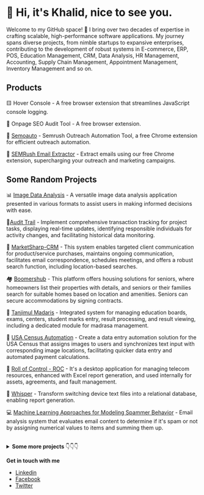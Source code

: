 # 👋 Hi, it's Khalid, nice to see you. 

Welcome to my GitHub space! 👋 I bring over two decades of expertise in crafting scalable, high-performance software applications. My journey spans diverse projects, from nimble startups to expansive enterprises, contributing to the development of robust systems in E-commerce, ERP, POS, Education Management, CRM, Data Analysis, HR Management, Accounting, Supply Chain Management, Appointment Management, Inventory Management and so on.

## Products

🟨 Hover Console - A free browser extension that streamlines JavaScript console logging.

🚀 Onpage SEO Audit Tool - A free browser extension.

📨 [Semoauto](https://chrome.google.com/webstore/detail/semoauto-semrush-outreach/nbidlnmcchnnkedebodffbcaddlbokci) - Semrush Outreach Automation Tool, a free Chrome extension for efficient outreach automation.

📧 [SEMRush Email Extractor](https://chrome.google.com/webstore/detail/semrush-email-extractor/kjdmkgfoecgachgcfpeplgadmdhkppla) - Extract emails using our free Chrome extension, supercharging your outreach and marketing campaigns.


## Some Random Projects

📊 [Image Data Analysis](https://www.olympus-ims.com/en/) - A versatile image data analysis application presented in various formats to assist users in making informed decisions with ease.

📒[Audit Trail](https://akorbi.com/) - Implement comprehensive transaction tracking for project tasks, displaying real-time updates, identifying responsible individuals for activity changes, and facilitating historical data monitoring. 

🎫 [MarketSharp-CRM](https://www.marketsharp.com/) - This system enables targeted client communication for product/service purchases, maintains ongoing communication, facilitates email correspondence, schedules meetings, and offers a robust search function, including location-based searches.

🏘️ [Boomershub](https://www.boomershub.com/) - This platform offers housing solutions for seniors, where homeowners list their properties with details, and seniors or their families search for suitable homes based on location and amenities. Seniors can secure accommodations by signing contracts.

🏢 [Tanjimul Madaris](http://www.tanjimulmadaris.com/) - Integrated system for managing education boards, exams, centers, student marks entry, result processing, and result viewing, including a dedicated module for madrasa management.

🔣 [USA Census Automation](https://www.iimdirect.com/) - Create a data entry automation solution for the USA Census that assigns images to users and synchronizes text input with corresponding image locations, facilitating quicker data entry and automated payment calculations.

🗼 [Roll of Control - ROC](https://www.grameenphone.com/) - It's a desktop application for managing telecom resources, enhanced with Excel report generation, and used internally for assets, agreements, and fault management.



💽 [Whisper](https://www.motorola.com/) - Transform switching device text files into a relational database, enabling report generation.

💻 [Machine Learning Approaches for Modeling Spammer Behavior](https://arxiv.org/ftp/arxiv/papers/1008/1008.3282.pdf) - Email analysis system that evaluates email content to determine if it's spam or not by assigning numerical values to items and summing them up.

<br>
  
<details>
<summary>
  <b> Some more projects </b> 👇👇👇
</summary>

<br>

🛢️ [DB Conversion](https://www.marketsharp.com/) - Database migration from MS Access to MS SQL Server
  
🏫 [Astute by Banglafire](https://www.linkedin.com/company/banglafire-solution-limited/mycompany/) - An integrated School Management System that centrally manages schools, teachers, and students, encompassing attendance tracking, result processing, fee management, scheduling, library management, SMS communication, inventory management, club activities, sports management, and canteen operations.
  
📦 [Supply Chain Management - SCM](https://jabait.com/) - Develop a comprehensive business system for production, importing-exporting, and buy-sell trading that tracks raw material procurement, manages inventory, and records sales transactions.

💰 [Organization VAT Calculation - OVC](https://jabait.com/) - This system handles VAT calculations for purchases, sales, and damages while generating eleven NBR Mushk reports.

🏭 [ERP](https://jabait.com/) - This system manages production, purchase, sales, accounts, HRM, training, leave, holiday, and attendance for businesses in production, importing-exporting, and buy-sell trading sectors.

🔭 [Web-Based Monitoring System](https://www.grameenphone.com/) - Telecom business involving base station posting, monitoring, and issue resolution with a ticketing system.
 
📊 [Neural Accounting Package - NAP](http://bangladeshyellowpages.com/details/189140-neural-systems-ltd.html) - A desktop-based accounting solution for small businesses offering flexible head creation and various voucher types.

⛱️ [Leave Management](http://bangladeshyellowpages.com/details/189140-neural-systems-ltd.html) -  An application for managing leaves and holidays with approval workflows and detailed monthly leave reports for organizations and employees.

🧮 [Vivid Accounting](http://vividinternational.net/) - An Accounting Management System featuring various vouchers, checkbook management, and comprehensive reporting capabilities. 

🎓 [Academic ERP](http://vividinternational.net/) - Admin Portal for school administrative tasks., Teacher Portal for timetables and student performance. Student/Parent Portal for academic info, events, attendance, and fees, with a user-friendly Dashboard and fee collection.

🩺 [Doctor Prescription Automation](https://www.iimdirect.com/) - Develop a data entry automation application for doctor prescriptions that assigns images to users and synchronizes text input with corresponding image locations, enabling faster data entry and automated payment calculations.

📐 [Student Alumni System](#) - Alumni network platform for classmates.

📱 [Mobile Emailing System](#) - Sending emails from a mobile device using a web server like Apache.

📰  [Diverse Tongue News by Unicode](#) - Posting news in any Unicode-supported language, allowing users to comment on the news. 

🗄️ [Server Registration for Binding Agent](#) - A Binding Agent server maintains information about active servers, ensuring uninterrupted service by seamlessly redirecting users to working servers in its network.

📑 [Mobile File Sharing](#) - Sharing files across mobile devices via web servers like Apache.

🗞️ [Bangla News by Unicode](#) - Online news platform enabling news posting in Unicode-supported Bengali with user comments using a custom Bengali keyboard.

🔢 [Calculate Functional Closer](#) - Mathematical solution service involving JavaScript algorithm implementation for Function Closer calculations.

📖 [Course Offering System](#) - The system identifies subject dependencies, helping students see the subjects they must complete before taking their desired courses at the university.

🍽️ [Restaurant Point of Sale](#) - For restaurants, the system manages orders, prepares dishes to order, and generates bills.

📦 [Store Management](#) - This system, designed for shops, serves as a buy-sell platform and incorporates data mining techniques, including association, classification, sequential pattern, time series, and categorization segmentation.

📅 [Daily Appointment Management](#) - This system, designed for daily work, allows users to set appointments and receive reminders.

🛒 [Union Sales System](#) - A pharmaceutical system that manages sales, stock information, and provides low stock reminders.

🏪 [Inventory Management](#) - This system, designed for shops, handles purchases and production to increase stock, tracks stock information by location, provides low stock reminders, and identifies frequently used items.

</details>


<b>Get in touch with me</b>

- [Linkedin](https://www.linkedin.com/in/khalidfarhan/)
- [Facebook](https://www.facebook.com/khalidfo)
- [Twitter](https://twitter.com/khalid_farhan)





<!--
add letter...
📰 Invoice Builder
- SERP checker

fail product...
jzom
thatlive
mosrin - pos, become

*** Training
Internal Auditor 9-Sep-2007 
Software Quality Boot Camp 10-Sep-2007 
Peer Review & Inspection 9-Sep-2007 
Structured Methods for Software Testing 24-Sep-2007 
& 25-Sep-2007 
Venue: MBA Club, Gulshan. Taken by: QAI (India) Limited
Mastering In Content Strategy by Abul Kashem 2019
Blogging for Business Ahrefs 2019
SEO That Works by Brain Dean 2019
Affiliate Marketing BITM, BASIS 2016 
Software Development by GeneXus 2015
Software Testing Spectrum Consortium 2007 

Admin / Moderator
Quran 2009 - Till Facebook, Twitter, Pinterest
Hadith 2009 - Till Facebook

Roll of Honor
Recognized by NCC Education for having achieved the highest results in NCC Education Accredited Partner Centre in the December 2004 exam (International Advance Diploma in Computer Studies [IADCS]) session. Source: www.nccedu.com/students.

Scholarship
Course Name: International Advance Diploma in Computer Studies (IADCS) 
From: Neural Institute of Management & IT

Publication
Conference Papers
Khalid Farhan, Md. Saiful Islam, Md. Abdur Rahman and Shah Mostafa Khaled, Machine Learning Approaches for Modeling Spammer Behavior, Submitted to 12th IEEE International Conference on Computer and Information Technology, 2009 
https://arxiv.org/ftp/arxiv/papers/1008/1008.3282.pdf




** 

**khalidfo/khalidfo** is a ✨ _special_ ✨ repository because its `README.md` (this file) appears on your GitHub profile.

Here are some ideas to get you started:

- 🔭 I’m currently working on ...
- 🌱 I’m currently learning ...
- 👯 I’m looking to collaborate on ...
- 🤔 I’m looking for help with ...
- 💬 Ask me about ...
- 📫 How to reach me: ...
- 😄 Pronouns: ...
- ⚡ Fun fact: ...
-->
